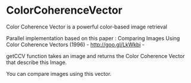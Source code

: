 ColorCoherenceVector
====================

Color Coherence Vector is a powerful color-based image retrieval 

Parallel implementation based on this paper : Comparing Images Using Color Coherence Vectors (1996) - http://goo.gl/LkWkbi -

getCCV function takes an image and returns the Color Coherence Vector that describe this Image. 

You can compare images using this vector.


